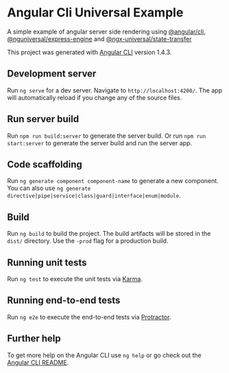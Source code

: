 # Angular Cli Universal Example

A simple example of angular server side rendering using [@angular/cli][@angular/cli], [@nguniversal/express-engine][@nguniversal/express-engine] and [@ngx-universal/state-transfer][@ngx-universal/state-transfer]

This project was generated with [Angular CLI](https://github.com/angular/angular-cli) version 1.4.3.

## Development server

Run `ng serve` for a dev server. Navigate to `http://localhost:4200/`. The app will automatically reload if you change any of the source files.


## Run server build

Run `npm run build:server` to generate the server build. Or run `npm run start:server` to generate the server build and run the server app.

## Code scaffolding

Run `ng generate component component-name` to generate a new component. You can also use `ng generate directive|pipe|service|class|guard|interface|enum|module`.

## Build

Run `ng build` to build the project. The build artifacts will be stored in the `dist/` directory. Use the `-prod` flag for a production build.

## Running unit tests

Run `ng test` to execute the unit tests via [Karma](https://karma-runner.github.io).

## Running end-to-end tests

Run `ng e2e` to execute the end-to-end tests via [Protractor](http://www.protractortest.org/).

## Further help

To get more help on the Angular CLI use `ng help` or go check out the [Angular CLI README](https://github.com/angular/angular-cli/blob/master/README.md).

[@angular/cli]: https://github.com/angular/angular-cli
[@nguniversal/express-engine]: https://github.com/angular/universal
[@ngx-universal/state-transfer]: https://github.com/fulls1z3/ngx-universal
